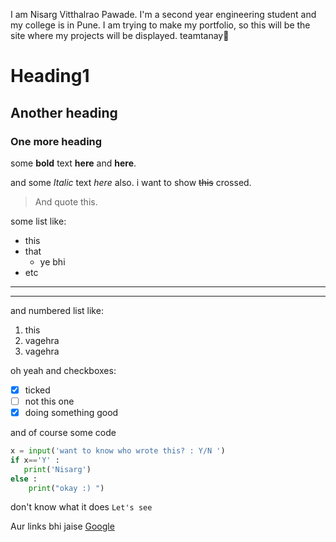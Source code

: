 I am Nisarg Vitthalrao Pawade.
I'm a second year engineering student and my college is in Pune.
I am trying to make my portfolio, so this will be the site where my projects will be displayed.
teamtanay🚀
# Heading1
## Another heading
### One more heading
some **bold** text __here__ and __here__.

and some *Italic* text _here_ also.
i want to show ~~this~~ crossed.
> And quote this.

some list like:
* this
* that
    * ye bhi
* etc
---
___
and numbered list like:
1. this
1. vagehra
1. vagehra

oh yeah and checkboxes:
* [x] ticked
* [ ] not this one
* [x] doing something good

and of course some code
```python
x = input('want to know who wrote this? : Y/N ')
if x=='Y' :
   print('Nisarg')
else :
    print("okay :) ")
```
don't know what it does
` Let's see `

Aur links bhi jaise
[Google](https://www.google.com/ 'Ha google ki hi link hai')